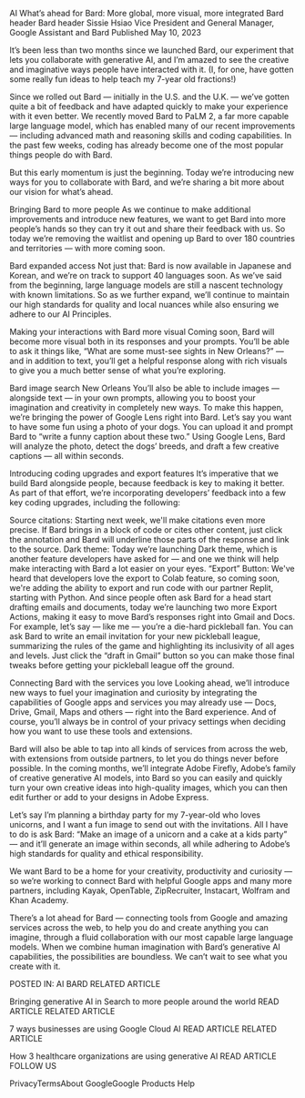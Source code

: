 

AI
What’s ahead for Bard: More global, more visual, more integrated
Bard header
Bard header
Sissie Hsiao
Vice President and General Manager, Google Assistant and Bard
Published May 10, 2023

It’s been less than two months since we launched Bard, our experiment that lets you collaborate with generative AI, and I’m amazed to see the creative and imaginative ways people have interacted with it. (I, for one, have gotten some really fun ideas to help teach my 7-year old fractions!)

Since we rolled out Bard — initially in the U.S. and the U.K. — we’ve gotten quite a bit of feedback and have adapted quickly to make your experience with it even better. We recently moved Bard to PaLM 2, a far more capable large language model, which has enabled many of our recent improvements — including advanced math and reasoning skills and coding capabilities. In the past few weeks, coding has already become one of the most popular things people do with Bard.

But this early momentum is just the beginning. Today we’re introducing new ways for you to collaborate with Bard, and we’re sharing a bit more about our vision for what’s ahead.

Bringing Bard to more people
As we continue to make additional improvements and introduce new features, we want to get Bard into more people’s hands so they can try it out and share their feedback with us. So today we’re removing the waitlist and opening up Bard to over 180 countries and territories — with more coming soon.

Bard expanded access
Not just that: Bard is now available in Japanese and Korean, and we’re on track to support 40 languages soon. As we’ve said from the beginning, large language models are still a nascent technology with known limitations. So as we further expand, we’ll continue to maintain our high standards for quality and local nuances while also ensuring we adhere to our AI Principles.

Making your interactions with Bard more visual
Coming soon, Bard will become more visual both in its responses and your prompts. You’ll be able to ask it things like, “What are some must-see sights in New Orleans?” — and in addition to text, you’ll get a helpful response along with rich visuals to give you a much better sense of what you’re exploring.

Bard image search New Orleans
You’ll also be able to include images — alongside text — in your own prompts, allowing you to boost your imagination and creativity in completely new ways. To make this happen, we’re bringing the power of Google Lens right into Bard. Let’s say you want to have some fun using a photo of your dogs. You can upload it and prompt Bard to “write a funny caption about these two.” Using Google Lens, Bard will analyze the photo, detect the dogs’ breeds, and draft a few creative captions — all within seconds.

Introducing coding upgrades and export features
It’s imperative that we build Bard alongside people, because feedback is key to making it better. As part of that effort, we’re incorporating developers’ feedback into a few key coding upgrades, including the following:

Source citations: Starting next week, we'll make citations even more precise. If Bard brings in a block of code or cites other content, just click the annotation and Bard will underline those parts of the response and link to the source.
Dark theme: Today we’re launching Dark theme, which is another feature developers have asked for — and one we think will help make interacting with Bard a lot easier on your eyes.
“Export” Button: We've heard that developers love the export to Colab feature, so coming soon, we're adding the ability to export and run code with our partner Replit, starting with Python.
And since people often ask Bard for a head start drafting emails and documents, today we’re launching two more Export Actions, making it easy to move Bard’s responses right into Gmail and Docs. For example, let’s say — like me — you’re a die-hard pickleball fan. You can ask Bard to write an email invitation for your new pickleball league, summarizing the rules of the game and highlighting its inclusivity of all ages and levels. Just click the “draft in Gmail” button so you can make those final tweaks before getting your pickleball league off the ground.

Connecting Bard with the services you love
Looking ahead, we’ll introduce new ways to fuel your imagination and curiosity by integrating the capabilities of Google apps and services you may already use — Docs, Drive, Gmail, Maps and others — right into the Bard experience. And of course, you’ll always be in control of your privacy settings when deciding how you want to use these tools and extensions.

Bard will also be able to tap into all kinds of services from across the web, with extensions from outside partners, to let you do things never before possible. In the coming months, we’ll integrate Adobe Firefly, Adobe’s family of creative generative AI models, into Bard so you can easily and quickly turn your own creative ideas into high-quality images, which you can then edit further or add to your designs in Adobe Express.

Let’s say I’m planning a birthday party for my 7-year-old who loves unicorns, and I want a fun image to send out with the invitations. All I have to do is ask Bard: “Make an image of a unicorn and a cake at a kids party” — and it’ll generate an image within seconds, all while adhering to Adobe’s high standards for quality and ethical responsibility.

We want Bard to be a home for your creativity, productivity and curiosity — so we’re working to connect Bard with helpful Google apps and many more partners, including Kayak, OpenTable, ZipRecruiter, Instacart, Wolfram and Khan Academy.

There’s a lot ahead for Bard — connecting tools from Google and amazing services across the web, to help you do and create anything you can imagine, through a fluid collaboration with our most capable large language models. When we combine human imagination with Bard’s generative AI capabilities, the possibilities are boundless. We can’t wait to see what you create with it.

POSTED IN: AI  BARD
RELATED ARTICLE

Bringing generative AI in Search to more people around the world
READ ARTICLE 
RELATED ARTICLE

7 ways businesses are using Google Cloud AI
READ ARTICLE 
RELATED ARTICLE

How 3 healthcare organizations are using generative AI
READ ARTICLE 
FOLLOW US

PrivacyTermsAbout GoogleGoogle Products
 Help